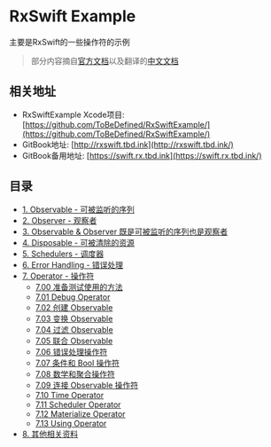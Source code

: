 
# RxSwift Example

主要是RxSwift的一些操作符的示例

> 部分内容摘自[官方文档](http://reactivex.io/documentation)以及翻译的[中文文档](https://beeth0ven.github.io/RxSwift-Chinese-Documentation/)

## 相关地址

- RxSwiftExample Xcode项目: [https://github.com/ToBeDefined/RxSwiftExample/](https://github.com/ToBeDefined/RxSwiftExample/)
- GitBook地址: [http://rxswift.tbd.ink](http://rxswift.tbd.ink/)
- GitBook备用地址: [https://swift.rx.tbd.ink](https://swift.rx.tbd.ink/)

## 目录

- [1. Observable - 可被监听的序列](./RxSwiftStudy/1.Observable-可被监听的序列.md)
- [2. Observer - 观察者](./RxSwiftStudy/2.Observer-观察者.md)
- [3. Observable & Observer 既是可被监听的序列也是观察者](./RxSwiftStudy/3.Observable&Observer-既是可被监听的序列也是观察者.md)
- [4. Disposable - 可被清除的资源](./RxSwiftStudy/4.Disposable-可被清除的资源.md)
- [5. Schedulers - 调度器](./RxSwiftStudy/5.Schedulers-调度器.md)
- [6. Error Handling - 错误处理](./RxSwiftStudy/6.ErrorHandling-错误处理.md)
- [7. Operator - 操作符](./RxSwiftStudy/7.Operator-操作符.md)
    - [7.00 准备测试使用的方法](./RxSwiftStudy/Operator/Prepare.md)
    - [7.01 Debug Operator](./RxSwiftStudy/Operator/Debug.md)
    - [7.02 创建 Observable](./RxSwiftStudy/Operator/Create.md)
    - [7.03 变换 Observable](./RxSwiftStudy/Operator/Transforming.md)
    - [7.04 过滤 Observable](./RxSwiftStudy/Operator/Filtering.md)
    - [7.05 联合 Observable](./RxSwiftStudy/Operator/Combining.md)
    - [7.06 错误处理操作符](./RxSwiftStudy/Operator/ErrorHandling.md)
    - [7.07 条件和 Bool 操作符](./RxSwiftStudy/Operator/Conditional_and_Boolean.md)
    - [7.08 数学和聚合操作符](./RxSwiftStudy/Operator/Mathematical_and_Aggregate.md)
    - [7.09 连接 Observable 操作符](./RxSwiftStudy/Operator/Connectable.md)
    - [7.10 Time Operator](./RxSwiftStudy/Operator/Time.md)
    - [7.11 Scheduler Operator](./RxSwiftStudy/Operator/Scheduler.md)
    - [7.12 Materialize Operator](./RxSwiftStudy/Operator/Materialize.md)
    - [7.13 Using Operator](./RxSwiftStudy/Operator/Using.md)
- [8. 其他相关资料](./RxSwiftStudy/8.其他相关资料.md)


